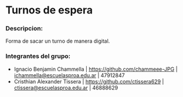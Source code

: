 # Turnos de espera
### Descripcion:
Forma de sacar un turno de manera digital.
### Integrantes del grupo:
- Ignacio Benjamin Chammella | https://github.com/chammeee-JPG | ichammella@escuelasproa.edu.ar | 47912847
- Cristhian Alexander Tissera | https://github.com/ctissera629 | ctissera@escuelasproa.edu.ar | 46888629
